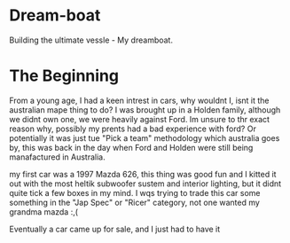# Dream-boat
Building the ultimate vessle - My dreamboat.


# The Beginning 
From a young age, I had a keen intrest in cars, why wouldnt I, isnt it the australian mape thing to do?
I was brought up in a Holden family, although we didnt own one, we were heavily against Ford. Im unsure to thr exact reason why, possibly my prents had a bad experience with ford? Or potentially it was just tue "Pick a team" methodology which australia goes by, this was back in the day when Ford and Holden were still being manafactured in Australia.

my first car was a 1997 Mazda 626, this thing was good fun and I kitted it out with the most heltik subwoofer sustem and interior lighting, but it didnt quite tick a few boxes in my mind. I wqs trying to trade this car some something in the "Jap Spec" or "Ricer" category, not one wanted my grandma mazda :,(

Eventually a car came up for sale, and I just had to have it